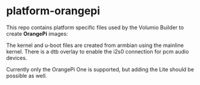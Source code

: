 # platform-orangepi

This repo contains platform specific files used by the Volumio Builder to create **OrangePi** images:

The kernel and u-boot files are created from armbian using the mainline kernel.
There is a dtb overlay to enable the i2s0 connection for pcm audio devices.

Currently only the OrangePi One is supported, but adding the Lite should be possible as well.
